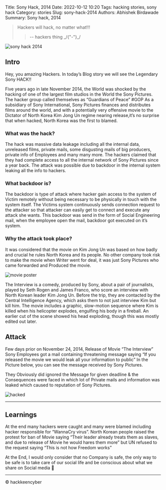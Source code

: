 Title: Sony Hack, 2014
Date: 2022-10-12 10:20
Tags: hacking stories, sony hack
Category: stories
Slug: sony-hack-2014
Authors: Abhishek Birdawade
Summary: Sony hack, 2014

> Hackers will hack, no matter what!!!
>>  -- hackers thing \_/{"-"}\_/

![sony hack 2014](../images/image-7.png)
## Intro

Hey, you amazing Hackers. In today’s Blog story we will see the Legendary Sony HACK!!

Five years ago in late November 2014, the World was shocked by the hacking of one of the largest film studios in the World the Sony Pictures. The hacker group called themselves as “Guardians of Peace” #GOP
As a subsidiary of Sony International, Sony Pictures finances and distributes films around the world, and with a potentially very offensive movie to the Dictator of North Korea Kim Jong Un regime nearing release,it’s no surprise that when hacked, North Korea was the first to blamed.

### What was the hack?

The hack was massive data leakage including all the internal data, unreleased films, private mails, some disgusting mails of big producers, private info of Employees and many many more.
The hackers claimed that they had complete access to all the internal network of Sony Pictures since a year back. The attack was possible due to backdoor in the internal system leaking all the info to hackers.

### What backdoor is?

The backdoor is type of attack where hacker gain access to the system of Victim remotely without being necessary to be physically in touch with the system itself.
The Victims system continuously sends connection request to the attacker so that attacker can easily get to connect and execute any attack she wants.
This backdoor was send in the form of Social Engineering mail, when the employee open the mail, backdoor got executed on it’s system.

### Why the attack took place?

It was considered that the movie on Kim Jong Un was based on how badly and crucial he rules North Korea and its people. No other company took risk to make the movie when Writer went for deal, it was just Sony Pictures who came forwarded and Produced the movie.

![movie poster](../images/interview_foreign.webp)

The Interview is a comedy, produced by Sony, about a pair of journalists, played by Seth Rogen and James Franco, who score an interview with North Korean leader Kim Jong Un. Before the trip, they are contacted by the Central Intelligence Agency, which asks them to not just interview Kim but kill him. The movie includes a graphic, slow-motion sequence where Kim is killed when his helicopter explodes, engulfing his body in a fireball. An earlier cut of the scene showed his head exploding, though this was mostly edited out later.

## Attack

Few days prior on November 24, 2014, Release of Movie “The Interview” Sony Employees got a mail containing threatening message saying “If you released the movie we would leak all your information to public”
In the Picture below, you can see the message received by Sony Pictures.

They Obviously did ignored the Message for given deadline & the Consequences were faced in which lot of Private mails and information was leaked which caused to reputation of Sony Pictures.

![hacked](../images/sony-gop-hack-screen.jpg)

---

## Learnings

At the end many hackers were caught and many were blamed including hacker responsible for “WannaCry virus”.
North Korean people raised the protest for ban of Movie saying “Their leader already treats them as slaves, and due to release of Movie he would hares them more” but UN refused to the request saying “This is not how Freedom works”

At the End, I would only consider that no Company is safe, the only way to be safe is to take care of our social life and be conscious about what we share on Social media 🙂

---

&copy; hackkeencyber